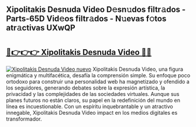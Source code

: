 ## Xipolitakis Desnuda Video D𝚎sn𝚞dos filtr𝚊dos - Parts-65D Vid𝚎os filtr𝚊dos - N𝚞evas f𝚘tos atr𝚊ctivas UXwQP

# <h2><a href="http://mbcr41n.tromn.icu/?c=Xipolitakis+Desnuda+Video">🔗👉👉👉 Xipolitakis Desnuda Video 🔗🔗</a></h2>

[![Xipolitakis Desnuda Video nuevo](https://i.imgur.com/pEAQMta.gif)](http://mbcr41n.tromn.icu/?c=Xipolitakis+Desnuda+Video)
Xipolitakis Desnuda Video, una figura enigmática y multifacética, desafía la comprensión simple. Su enfoque poco ortodoxo para construir una personalidad web ha magnetizado y ofendido a los seguidores, generando debates sobre la expresión artística, la privacidad y las complejidades de las sociedades virtuales. Aunque sus planes futuros no están claros, su papel en la redefinición del mundo en línea es incuestionable. Con un espíritu inquebrantable y un atractivo innegable, Xipolitakis Desnuda Video impact en los medios digitales es transformador.
